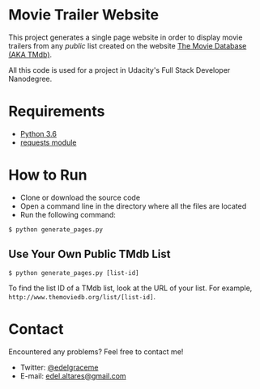 # Movie Trailer Website

This project generates a single page website in order to display movie trailers from any *public* list created on the website [The Movie Database (AKA TMdb)](http://themoviedb.org).

All this code is used for a project in Udacity's Full Stack Developer Nanodegree.

# Requirements

* [Python 3.6](https://www.python.org/downloads/)
* [requests module](http://docs.python-requests.org/en/master/user/install/#install)

# How to Run

* Clone or download the source code 
* Open a command line in the directory where all the files are located
* Run the following command:

```$ python generate_pages.py```

## Use Your Own Public TMdb List

```$ python generate_pages.py [list-id]```

To find the list ID of a TMdb list, look at the URL of your list. For example, `http://www.themoviedb.org/list/[list-id]`.

# Contact

Encountered any problems? Feel free to contact me!

* Twitter: [@edelgraceme](http://twitter.com/edelgraceme)
* E-mail: edel.altares@gmail.com
